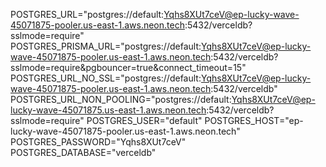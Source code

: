 POSTGRES_URL="postgres://default:Yqhs8XUt7ceV@ep-lucky-wave-45071875-pooler.us-east-1.aws.neon.tech:5432/verceldb?sslmode=require"
POSTGRES_PRISMA_URL="postgres://default:Yqhs8XUt7ceV@ep-lucky-wave-45071875-pooler.us-east-1.aws.neon.tech:5432/verceldb?sslmode=require&pgbouncer=true&connect_timeout=15"
POSTGRES_URL_NO_SSL="postgres://default:Yqhs8XUt7ceV@ep-lucky-wave-45071875-pooler.us-east-1.aws.neon.tech:5432/verceldb"
POSTGRES_URL_NON_POOLING="postgres://default:Yqhs8XUt7ceV@ep-lucky-wave-45071875.us-east-1.aws.neon.tech:5432/verceldb?sslmode=require"
POSTGRES_USER="default"
POSTGRES_HOST="ep-lucky-wave-45071875-pooler.us-east-1.aws.neon.tech"
POSTGRES_PASSWORD="Yqhs8XUt7ceV"
POSTGRES_DATABASE="verceldb"